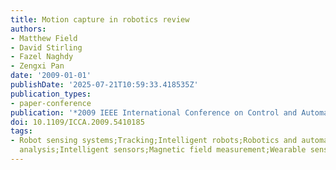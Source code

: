 ```yaml
---
title: Motion capture in robotics review
authors:
- Matthew Field
- David Stirling
- Fazel Naghdy
- Zengxi Pan
date: '2009-01-01'
publishDate: '2025-07-21T10:59:33.418535Z'
publication_types:
- paper-conference
publication: '*2009 IEEE International Conference on Control and Automation*'
doi: 10.1109/ICCA.2009.5410185
tags:
- Robot sensing systems;Tracking;Intelligent robots;Robotics and automation;Humans;Australia;Data
  analysis;Intelligent sensors;Magnetic field measurement;Wearable sensors
---
```

